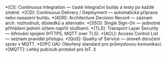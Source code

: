 *[CI]: Continuous Integration — časté integrační buildy a testy po každé změně.
*[CD]: Continuous Delivery / Deployment — automatická příprava nebo nasazení buildu.
*[ADR]: Architecture Decision Record — záznam arch. rozhodnutí, důsledků a alternativ.
*[SSO]: Single Sign-On — jednotné přihlášení jedním účtem napříč službami.
*[TLS]: Transport Layer Security — šifrování spojení (HTTPS, MQTT over TLS).
*[ACL]: Access Control List — seznam pravidel přístupu.
*[QoS]: Quality of Service — úroveň doručení zpráv v MQTT.
*[OPC UA]: Otevřený standard pro průmyslovou komunikaci.
*[MQTT]: Lehký pub/sub protokol pro IoT.
ž